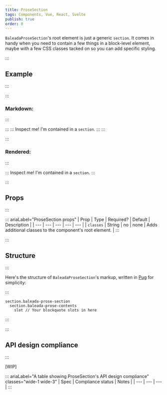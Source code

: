 ```yaml
---
title: ProseSection
tags: Components, Vue, React, Svelte
publish: true
order: 0
---
```


`BaleadaProseSection`'s root element is just a generic `section`. It comes in handy when you need to contain a few things in a block-level element, maybe with a few CSS classes tacked on so you can add specific styling.

:::
## Example
:::

:::
### Markdown:
:::

:::
    :::
    Inspect me! I'm contained in a `section`.
    :::
:::

:::
### Rendered: 
:::

:::
Inspect me! I'm contained in a `section`.
:::


:::
## Props
:::

::: ariaLabel="ProseSection props"
| Prop | Type | Required? | Default | Description |
| --- | --- | --- | --- | --- |
| `classes` | String | no | none | Adds additional classes to the component's root element. |
:::


:::
## Structure
:::

Here's the structure of `BaleadaProseSection`'s markup, written in [Pug](https://github.com/pugjs/pug#syntax) for simplicity:

:::
```pug
section.baleada-prose-section
  section.baleada-prose-contents
    slot // Your blockquote slots in here
```
:::



:::
## API design compliance
:::

[WIP]

::: ariaLabel="A table showing ProseSection's API design compliance"  classes="wide-1 wide-3"
| Spec | Compliance status | Notes |
| --- | --- | --- |
:::
